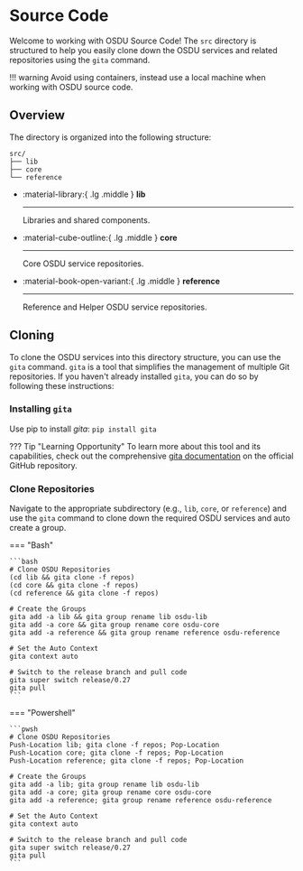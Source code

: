 # Source Code

Welcome to working with OSDU Source Code! The `src` directory is structured to help you easily clone down the OSDU services and related repositories using the `gita` command.


!!! warning
    Avoid using containers, instead use a local machine when working with OSDU source code.


## Overview

The directory is organized into the following structure:

```
src/
├── lib
├── core
└── reference
```


<div class="grid cards" markdown>

-   :material-library:{ .lg .middle } __lib__

    ---

    Libraries and shared components.

-   :material-cube-outline:{ .lg .middle } __core__

    ---

    Core OSDU service repositories.

-   :material-book-open-variant:{ .lg .middle } __reference__

    ---

    Reference and Helper OSDU service repositories.

</div>

## Cloning

To clone the OSDU services into this directory structure, you can use the `gita` command. `gita` is a tool that simplifies the management of multiple Git repositories. If you haven't already installed `gita`, you can do so by following these instructions:

### Installing `gita`

Use pip to install _gita_: `pip install gita`

??? Tip "Learning Opportunity"
    To learn more about this tool and its capabilities, check out the comprehensive [gita documentation](https://github.com/nosarthur/gita) on the official GitHub repository.



### Clone Repositories

Navigate to the appropriate subdirectory (e.g., `lib`, `core`, or `reference`) and use the `gita` command to clone down the required OSDU services and auto create a group.

=== "Bash"

    ```bash
    # Clone OSDU Repositories
    (cd lib && gita clone -f repos)
    (cd core && gita clone -f repos)
    (cd reference && gita clone -f repos)

    # Create the Groups
    gita add -a lib && gita group rename lib osdu-lib
    gita add -a core && gita group rename core osdu-core
    gita add -a reference && gita group rename reference osdu-reference

    # Set the Auto Context
    gita context auto

    # Switch to the release branch and pull code
    gita super switch release/0.27
    gita pull
    ```

=== "Powershell"

    ```pwsh
    # Clone OSDU Repositories
    Push-Location lib; gita clone -f repos; Pop-Location
    Push-Location core; gita clone -f repos; Pop-Location
    Push-Location reference; gita clone -f repos; Pop-Location

    # Create the Groups
    gita add -a lib; gita group rename lib osdu-lib
    gita add -a core; gita group rename core osdu-core
    gita add -a reference; gita group rename reference osdu-reference

    # Set the Auto Context
    gita context auto

    # Switch to the release branch and pull code
    gita super switch release/0.27
    gita pull
    ```







